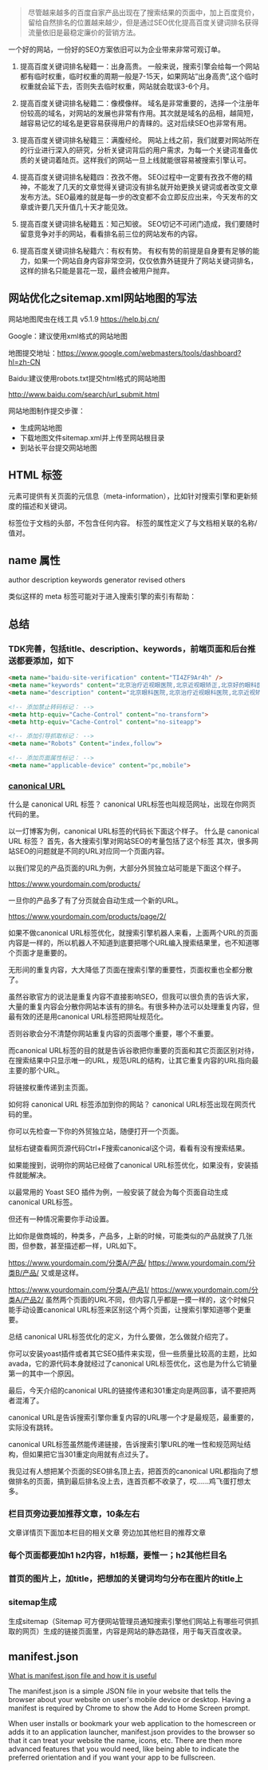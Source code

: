> 尽管越来越多的百度自家产品出现在了搜索结果的页面中，加上百度竞价，留给自然排名的位置越来越少，但是通过SEO优化提高百度关键词排名获得流量依旧是最稳定廉价的营销方法。

一个好的网站，一份好的SEO方案依旧可以为企业带来非常可观订单。

1. 提高百度关键词排名秘籍一：出身高贵。
一般来说，搜索引擎会给每一个网站都有临时权重，临时权重的周期一般是7-15天，如果网站”出身高贵”,这个临时权重就会延下去，否则失去临时权重，网站就会耽误3-6个月。

2. 提高百度关键词排名秘籍二：像模像样。
域名是非常重要的，选择一个注册年份较高的域名，对网站的发展也非常有作用。其次就是域名的品相，越简短，越容易记忆的域名是更容易获得用户的青睐的。这对后续SEO也非常有用。

3. 提高百度关键词排名秘籍三：满腹经纶。
网站上线之前，我们就要对网站所在的行业进行深入的研究，分析关键词背后的用户需求，为每一个关键词准备优质的关键词着陆页。这样我们的网站一旦上线就能很容易被搜索引擎认可。

4. 提高百度关键词排名秘籍四：孜孜不倦。
SEO过程中一定要有孜孜不倦的精神，不能发了几天的文章觉得关键词没有排名就开始更换关键词或者改变文章发布方法。SEO最难的就是每一步的改变都不会立即反应出来，今天发布的文章或许要几天升值几十天才能见效。

5. 提高百度关键词排名秘籍五：知己知彼。
SEO切记不可闭门造成，我们要随时留意竞争对手的网站，看看排名前三位的网站发布的内容。

6. 提高百度关键词排名秘籍六：有权有势。
有权有势的前提是自身要有足够的能力，如果一个网站自身内容非常空洞，仅仅依靠外链提升了网站关键词排名，这样的排名只能是昙花一现，最终会被用户抛弃。


## 网站优化之sitemap.xml网站地图的写法
网站地图爬虫在线工具 v5.1.9 
https://help.bj.cn/

Google：建议使用xml格式的网站地图

地图提交地址：https://www.google.com/webmasters/tools/dashboard?hl=zh-CN

Baidu:建议使用robots.txt提交html格式的网站地图

http://www.baidu.com/search/url_submit.html

网站地图制作提交步骤：
* 生成网站地图
* 下载地图文件sitemap.xml并上传至网站根目录
* 到站长平台提交网站地图


## HTML <meta> 标签
<meta> 元素可提供有关页面的元信息（meta-information），比如针对搜索引擎和更新频度的描述和关键词。

<meta> 标签位于文档的头部，不包含任何内容。<meta> 标签的属性定义了与文档相关联的名称/值对。

## name 属性
author
description
keywords
generator
revised
others

类似这样的 meta 标签可能对于进入搜索引擎的索引有帮助：
<meta name="keywords" content="HTML,ASP,PHP,SQL">

## 总结
### TDK完善，包括title、description、keywords，前端页面和后台推送都要添加，如下
```html
<meta name="baidu-site-verification" content="TI4ZF9Ar4h" />
<meta name="keywords" content="北京治疗近视眼医院,北京近视眼矫正,北京好的眼科医院,北京朝阳区眼科医院">
<meta name="description" content="北京眼科医院,北京治疗近视眼科医院,北京近视矫正,北京朝阳区眼科医院,北京***医院是北京好的眼科医院,我院采用先进的飞秒手术,国内外专家就诊.治疗近视选择北京眼科.24小时咨询电话****">

<!-- 添加禁止转码标记： -->
<meta http-equiv="Cache-Control" content="no-transform">
<meta http-equiv="Cache-Control" content="no-siteapp">

<!-- 添加引导抓取标记： -->
<meta name="Robots" Content="index,follow">

<!-- 添加页面属性标记： -->
<meta name="applicable-device" content="pc,mobile">
```

<!-- 添加权重标记： -->
### [canonical URL](https://www.1deng.me/canonical-url.html)
什么是 canonical URL 标签？
canonical URL标签也叫规范网址，出现在你网页代码的<head>里。

以一灯博客为例，canonical URL标签的代码长下面这个样子。
什么是 canonical URL 标签？
首先，各大搜索引擎对网站SEO的考量包括了这个标签
其次，很多网站SEO的问题就是不同的URL对应同一个页面内容。

以我们常见的产品页面的URL为例，大部分外贸独立站可能是下面这个样子。

https://www.yourdomain.com/products/

一旦你的产品多了有了分页就会自动生成一个新的URL。

https://www.yourdomain.com/products/page/2/

如果不做canonical URL标签优化，就搜索引擎机器人来看，上面两个URL的页面内容是一样的，所以机器人不知道到底要把哪个URL编入搜索结果里，也不知道哪个页面才是重要的。

无形间的重复内容，大大降低了页面在搜索引擎的重要性，页面权重也全都分散了。

虽然谷歌官方的说法是重复内容不直接影响SEO，但我可以很负责的告诉大家，大量的重复内容会分散你网站本该有的排名。有很多种办法可以处理重复内容，但最有效的还是用canonical URL标签把网址规范化。

否则谷歌会分不清楚你网站重复内容的页面哪个重要，哪个不重要。

而canonical URL标签的目的就是告诉谷歌把你重要的页面和其它页面区别对待，在搜索结果中只显示唯一的URL，规范URL的结构，让其它重复内容的URL指向最主要的那个URL。

将链接权重传递到主页面。

如何将 canonical URL 标签添加到你的网站？
canonical URL标签出现在网页代码的<head>里。

你可以先检查一下你的外贸独立站，随便打开一个页面。

鼠标右键查看网页源代码Ctrl+F搜索canonical这个词，看看有没有搜索结果。

如果能搜到，说明你的网站已经做了canonical URL标签优化，如果没有，安装插件就能解决。

以最常用的 Yoast SEO 插件为例，一般安装了就会为每个页面自动生成canonical URL标签。

但还有一种情况需要你手动设置。

比如你是做商城的，种类多，产品多，上新的时候，可能类似的产品就换了几张图，但参数，甚至描述都一样，URL如下。

https://www.yourdomain.com/分类A/产品/
https://www.yourdomain.com/分类B/产品/
又或是这样。

https://www.yourdomain.com/分类A/产品1/
https://www.yourdomain.com/分类A/产品2/
虽然两个页面的URL不同，但内容几乎都是一摸一样的，这个时候只能手动设置canonical URL标签来区别这个两个页面，让搜索引擎知道哪个更重要。

总结
canonical URL标签优化的定义，为什么要做，怎么做就介绍完了。

你可以安装yoast插件或者其它SEO插件来实现，但一些质量比较高的主题，比如avada，它的源代码本身就经过了canonical URL标签优化，这也是为什么它销量第一的其中一个原因。

最后，今天介绍的canonical URL的链接传递和301重定向是两回事，请不要把两者混淆了。

canonical URL是告诉搜索引擎你重复内容的URL哪一个才是最规范，最重要的，实际没有跳转。

canonical URL标签虽然能传递链接，告诉搜索引擎URL的唯一性和规范网址结构，但如果把它当301重定向用就有点过头了。

我见过有人想把某个页面的SEO排名顶上去，把首页的canonical URL都指向了想做排名的页面，搞到最后排名没上去，连首页都不收录了，哎......鸡飞蛋打想太多。

### 栏目页旁边要加推荐文章，10条左右
文章详情页下面加本栏目的相关文章
旁边加其他栏目的推荐文章

### 每个页面都要加h1 h2内容，h1标题，要惟一；h2其他栏目名

### 首页的图片上，加title，把想加的关键词均匀分布在图片的title上

### sitemap生成
生成sitemap（Sitemap 可方便网站管理员通知搜索引擎他们网站上有哪些可供抓取的网页）生成的链接页面里，内容是网站的静态路径，用于每天百度收录。


## manifest.json 
[What is manifest.json file and how it is useful](https://hackthestuff.com/article/what-is-manifest-json-file-and-how-it-is-useful)

The manifest.json is a simple JSON file in your website that tells the browser about your website on user's mobile device or desktop. Having a manifest is required by Chrome to show the Add to Home Screen prompt.

When user installs or bookmark your web application to the homescreen or adds it to an application launcher, manifest.json provides to the browser so that it can treat your website the name, icons, etc. There are then more advanced features that you would need, like being able to indicate the preferred orientation and if you want your app to be fullscreen.


